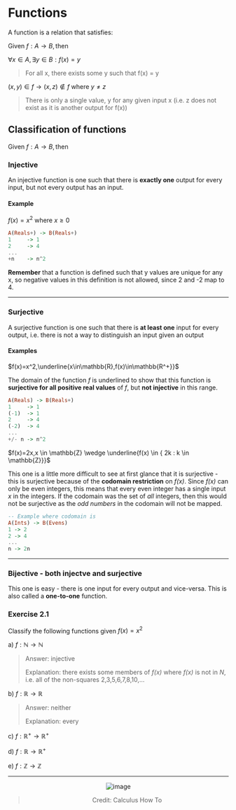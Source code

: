 # Functions

A function is a relation that satisfies:

$\text{Given } f:A\rightarrow B,\text{then}$

$\forall x\in{A}, \exists y \in{B}:f(x)=y$

> For all x, there exists some y such that f(x) = y

$(x,y)\in f \rightarrow (x,z)\notin f \text{ where } y\neq z$

> There is only a single value, y for any given input x (i.e. z does not exist as it is another output for f(x))

## Classification of functions

$\text{Given }f:A\rightarrow B,\text{then}$

### Injective

An injective function is one such that there is **exactly one** output for every input, but not every output has an input.

#### Example

$f(x)=x^2\text{ where }x\geq0$

```haskell
A(Reals+) -> B(Reals+)
1     -> 1
2     -> 4
...
+n    -> n^2
```

**Remember** that a function is defined such that y values are unique for any x, so negative values in this definition is not allowed, since 2 and -2 map to 4.

---

### Surjective

A surjective function is one such that there is **at least one** input for every output, i.e. there is not a way to distinguish an input given an output

#### Examples

$f(x)=x^2,\underline{x\in\mathbb{R},f(x)\in\mathbb{R^+}}$

The domain of the function _f_ is underlined to show that this function is **surjective for all positive real values** of _f_, but **not injective** in this range.

```haskell
A(Reals) -> B(Reals+)
1     -> 1
(-1)  -> 1
2     -> 4
(-2)  -> 4
...
+/- n -> n^2
```

$f(x)=2x,x \in \mathbb{Z} \wedge \underline{f(x) \in { 2k : k \in \mathbb{Z}}}$

This one is a little more difficult to see at first glance that it is surjective - this is surjective because of the **codomain restriction** on _f(x)_. Since _f(x)_ can only be even integers, this means that every even integer has a single input _x_ in the integers. If the codomain was the set of _all_ integers, then this would not be surjective as the _odd numbers_ in the codomain will not be mapped.

```haskell
-- Example where codomain is
A(Ints) -> B(Evens)
1 -> 2
2 -> 4
...
n -> 2n
```

---

### Bijective - both injectve and surjective

This one is easy - there is one input for every output and vice-versa. This is also called a **one-to-one** function.

### Exercise 2.1

<span align="center">

</span>

Classify the following functions given $f(x) = x^2$

a) $f:\mathbb{N}\rightarrow\mathbb{N}$

> Answer: injective
>
> Explanation: there exists some members of _f(x)_ where _f(x)_ is not in _N_, i.e. all of the non-squares 2,3,5,6,7,8,10,...

b) $f:\mathbb{R}\rightarrow\mathbb{R}$

> Answer: neither
>
> Explanation: every

c) $f:\mathbb{R^+}\rightarrow\mathbb{R^+}$

d) $f:\mathbb{R}\rightarrow\mathbb{R^+}$

e) $f:\mathbb{Z}\rightarrow\mathbb{Z}$

---

<span align="center">

![image](https://calculushowto.com/wp-content/uploads/2018/12/surjective-or-injective-3.png)

> Credit: Calculus How To

</span>

